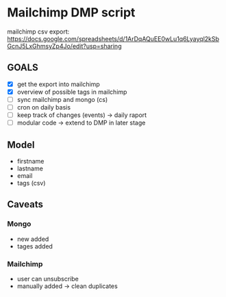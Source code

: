 # Mailchimp DMP script
mailchimp csv export: https://docs.google.com/spreadsheets/d/1ArDqAQuEE0wLu1q6Lyayql2kSbGcnJ5LxGhmsyZp4Jo/edit?usp=sharing

## GOALS
- [x] get the export into mailchimp
- [x] overview of possible tags in mailchimp
- [ ] sync mailchimp and mongo (cs)
- [ ] cron on daily basis
- [ ] keep track of changes (events) -> daily raport
- [ ] modular code -> extend to DMP in later stage

## Model
- firstname
- lastname
- email
- tags (csv)

## Caveats
### Mongo
- new added
- tages added

### Mailchimp
- user can unsubscribe
- manually added -> clean duplicates
